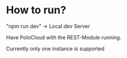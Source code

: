 # How to run?

"npm run dev"
-> Local dev Server

Have PoloCloud with the REST-Module running.

Currently only one instance is supported
